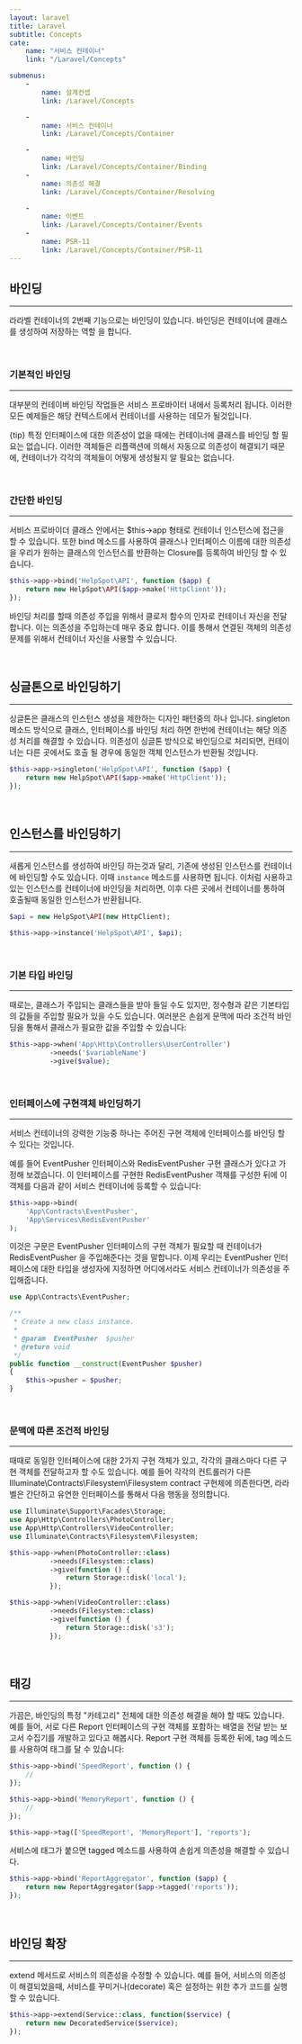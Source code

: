 ```yaml
---
layout: laravel
title: Laravel
subtitle: Concepts
cate:
    name: "서비스 컨테이너"
    link: "/Laravel/Concepts"

submenus:
    -
        name: 설계컨셉
        link: /Laravel/Concepts

    -
        name: 서비스 컨테이너
        link: /Laravel/Concepts/Container

    -
        name: 바인딩
        link: /Laravel/Concepts/Container/Binding
    -
        name: 의존성 해결
        link: /Laravel/Concepts/Container/Resolving

    -
        name: 이벤트
        link: /Laravel/Concepts/Container/Events
    -
        name: PSR-11
        link: /Laravel/Concepts/Container/PSR-11
---
```


## 바인딩
---

라라벨 컨테이너의 2번째 기능으로는 바인딩이 있습니다. 바인딩은 컨테이너에 클래스를 생성하여 저장하는 역할 을 합니다.

<br>

### 기본적인 바인딩
---
대부분의 컨테이버 바인딩 작업들은 서비스 프로바이터 내에서 등록처리 됩니다. 이러한 모든 예제들은 해당 컨텍스트에서 컨테이너를 사용하는 데모가 될것입니다.

{tip} 특정 인터페이스에 대한 의존성이 없을 때에는 컨테이너에 클래스를 바인딩 할 필요는 없습니다. 이러한 객체들은 리플랙션에 의해서 자동으로 의존성이 해결되기 때문에, 컨테이너가 각각의 객체들이 어떻게 생성될지 알 필요는 없습니다.

<br>

### 간단한 바인딩
---

서비스 프로바이더 클래스 안에서는 $this->app 형태로 컨테이너 인스턴스에 접근을 할 수 있습니다. 
또한 bind 메소드를 사용하여 클래스나 인터페이스 이름에 대한 의존성을 우리가 원하는 클래스의 인스턴스를 반환하는 Closure를 등록하여 바인딩 할 수 있습니다.

```php
$this->app->bind('HelpSpot\API', function ($app) {
    return new HelpSpot\API($app->make('HttpClient'));
});
```

바인딩 처리를 할때 의존성 주입을 위해서 클로저 함수의 인자로 컨테이너 자신을 전달 합니다. 이는 의존성을 주입하는데 매우 중요 합니다. 
이를 통해서 연결된 객체의 의존성 문제를 위해서 컨테이너 자신을 사용할 수 있습니다.

<br>

## 싱글톤으로 바인딩하기
---

싱글톤은 클래스의 인스턴스 생성을 제한하는 디자인 패턴중의 하나 입니다.
singleton 메소드 방식으로 클래스, 인터페이스를 바인딩 처리 하면 한번에 컨테이너는 해당 의존성 처리를 해결할 수 있습니다. 
의존성이 싱글톤 방식으로 바인딩으로 처리되면, 컨테이너는 다른 곳에서도 호출 될 경우에 동일한 객체 인스턴스가 반환될 것입니다.

```php
$this->app->singleton('HelpSpot\API', function ($app) {
    return new HelpSpot\API($app->make('HttpClient'));
});
```

<br>

## 인스턴스를 바인딩하기
---

새롭게 인스턴스를 생성하여 바인딩 하는것과 달리, 기존에 생성된 인스턴스를 컨테이너에 바인딩할 수도 있습니다. 이때 `instance` 메소드를 사용하면 됩니다.
이처럼 사용하고 있는 인스턴스를 컨테이너에 바인딩을 처리하면, 이후 다른 곳에서 컨테이너를 통하여 호출될때  동일한 인스턴스가 반환됩니다.

```php
$api = new HelpSpot\API(new HttpClient);

$this->app->instance('HelpSpot\API', $api);
```

<br>

### 기본 타입 바인딩
---

때로는, 클래스가 주입되는 클래스들을 받아 들일 수도 있지만, 정수형과 같은 기본타입의 값들을 주입할 필요가 있을 수도 있습니다. 
여러분은 손쉽게 문맥에 따라 조건적 바인딩을 통해서 클래스가 필요한 값을 주입할 수 있습니다:

```php
$this->app->when('App\Http\Controllers\UserController')
          ->needs('$variableName')
          ->give($value);
```

<br>

### 인터페이스에 구현객체 바인딩하기
---

서비스 컨테이너의 강력한 기능중 하나는 주어진 구현 객체에 인터페이스를 바인딩 할 수 있다는 것입니다. 

예를 들어 EventPusher 인터페이스와 RedisEventPusher 구현 클래스가 있다고 가정해 보겠습니다. 
이 인터페이스를 구현한 RedisEventPusher 객채를 구성한 뒤에 이 객체를 다음과 같이 서비스 컨테이너에 등록할 수 있습니다:

```php
$this->app->bind(
    'App\Contracts\EventPusher',
    'App\Services\RedisEventPusher'
);
```

이것은 구문은 EventPusher 인터페이스의 구현 객체가 필요할 때 컨테이너가 RedisEventPusher 을 주입해준다는 것을 말합니다. 
이제 우리는 EventPusher 인터페이스에 대한 타입을 생성자에 지정하면 어디에서라도 서비스 컨테이너가 의존성을 주입해줍니다.

```php
use App\Contracts\EventPusher;

/**
 * Create a new class instance.
 *
 * @param  EventPusher  $pusher
 * @return void
 */
public function __construct(EventPusher $pusher)
{
    $this->pusher = $pusher;
}
```
<br>

### 문맥에 따른 조건적 바인딩
---

때때로 동일한 인터페이스에 대한 2가지 구현 객체가 있고, 각각의 클래스마다 다른 구현 객체를 전달하고자 할 수도 있습니다. 
예를 들어 각각의 컨트롤러가 다른 Illuminate\Contracts\Filesystem\Filesystem contract 구현체에 의존한다면, 라라벨은 간단하고 유연한 인터페이스를 통해서 다음 행동을 정의합니다.

```php
use Illuminate\Support\Facades\Storage;
use App\Http\Controllers\PhotoController;
use App\Http\Controllers\VideoController;
use Illuminate\Contracts\Filesystem\Filesystem;

$this->app->when(PhotoController::class)
          ->needs(Filesystem::class)
          ->give(function () {
              return Storage::disk('local');
          });

$this->app->when(VideoController::class)
          ->needs(Filesystem::class)
          ->give(function () {
              return Storage::disk('s3');
          });
```

<br>

## 태깅
---

가끔은, 바인딩의 특정 "카테고리" 전체에 대한 의존성 해결을 해야 할 때도 있습니다. 
예를 들어, 서로 다른 Report 인터페이스의 구현 객체를 포함하는 배열을 전달 받는 보고서 수집기를 개발하고 있다고 해봅시다. 
Report 구현 객체를 등록한 뒤에, tag 메소드를 사용하여 태그를 달 수 있습니다:

```php
$this->app->bind('SpeedReport', function () {
    //
});

$this->app->bind('MemoryReport', function () {
    //
});

$this->app->tag(['SpeedReport', 'MemoryReport'], 'reports');
```

서비스에 태그가 붙으면 tagged 메소드를 사용하여 손쉽게 의존성을 해결할 수 있습니다.

```php
$this->app->bind('ReportAggregator', function ($app) {
    return new ReportAggregator($app->tagged('reports'));
});
```

<br>

## 바인딩 확장
---

extend 메서드로 서비스의 의존성을 수정할 수 있습니다. 예를 들어, 서비스의 의존성이 해결되었을때, 서비스를 꾸미거나(decorate) 혹은 설정하는 위한 추가 코드를 실행할 수 있습니다.

```php
$this->app->extend(Service::class, function($service) {
    return new DecoratedService($service);
});
```

